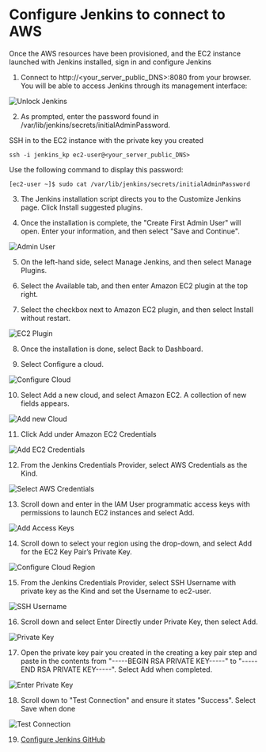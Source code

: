 # Configure Jenkins to connect to AWS 

Once the AWS resources have been provisioned, and the EC2 instance launched with Jenkins installed, sign in and configure Jenkins

1. Connect to http://<your_server_public_DNS>:8080 from your browser. You will be able to access Jenkins through its management interface:

![Unlock Jenkins](assets/images/unlock_jenkins.png "Unlock Jenkins")

2. As prompted, enter the password found in /var/lib/jenkins/secrets/initialAdminPassword.

SSH in to the EC2 instance with the private key you created
```
ssh -i jenkins_kp ec2-user@<your_server_public_DNS>
```

Use the following command to display this password:
```
[ec2-user ~]$ sudo cat /var/lib/jenkins/secrets/initialAdminPassword
```

3. The Jenkins installation script directs you to the Customize Jenkins page. Click Install suggested plugins.

4. Once the installation is complete, the "Create First Admin User" will open. Enter your information, and then select "Save and Continue".

![Admin User](assets/images/create_admin_user.png "Create Admin User")

5. On the left-hand side, select Manage Jenkins, and then select Manage Plugins.

6. Select the Available tab, and then enter Amazon EC2 plugin at the top right.

7. Select the checkbox next to Amazon EC2 plugin, and then select Install without restart.

![EC2 Plugin](assets/images/install_ec2_plugin.png "EC2 Plugin")

8. Once the installation is done, select Back to Dashboard.

9. Select Configure a cloud.

![Configure Cloud](assets/images/configure_cloud.png "Configure Cloud")

10. Select Add a new cloud, and select Amazon EC2. A collection of new fields appears.

![Add new Cloud](assets/images/add-amazon-cloud.png "Add new Cloud")

11. Click Add under Amazon EC2 Credentials

![Add EC2 Credentials](assets/images/add_ec2_credentials.png "Add_EC2_Credentials")

12. From the Jenkins Credentials Provider, select AWS Credentials as the Kind.

![Select AWS Credentials](assets/images/jenkins_credentials_provider_aws_credentials.png "select AWS Credentials as the Kind")

13. Scroll down and enter in the IAM User programmatic access keys with permissions to launch EC2 instances and select Add.

![Add Access Keys](assets/images/add_access_secret_access_keys.png "Add IAM User programmatic access keys")

14. Scroll down to select your region using the drop-down, and select Add for the EC2 Key Pair’s Private Key.

![Configure Cloud Region](assets/images/configure_cloud_region_private_key.png "Configure Cloud Region")

15. From the Jenkins Credentials Provider, select SSH Username with private key as the Kind and set the Username to ec2-user.

![SSH Username](assets/images/ssh_username.png "SSH Username")

16. Scroll down and select Enter Directly under Private Key, then select Add.

![Private Key](assets/images/private_key_enter_directly.png "Enter Private Key directly")

17. Open the private key pair you created in the creating a key pair step and paste in the contents from "-----BEGIN RSA PRIVATE KEY-----" to "-----END RSA PRIVATE KEY-----". Select Add when completed.

![Enter Private Key](assets/images/enter_private_key.png "Enter Private Key")

18. Scroll down to "Test Connection" and ensure it states "Success". Select Save when done

![Test Connection](assets/images/test_connection.png "Test Connection")

19. [Configure Jenkins GitHub](./JENKINS_GITHUB.md)

